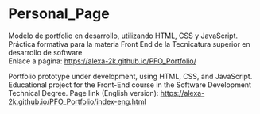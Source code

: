 # Personal_Page
Modelo de portfolio en desarrollo, utilizando HTML, CSS y JavaScript. <br> Práctica formativa para la materia Front End de la Tecnicatura superior en desarrollo de software <br>
Enlace a página:  https://alexa-2k.github.io/PFO_Portfolio/

Portfolio prototype under development, using HTML, CSS, and JavaScript.<br> Educational project for the Front-End course in the Software Development Technical Degree.
Page link (English version): https://alexa-2k.github.io/PFO_Portfolio/index-eng.html

